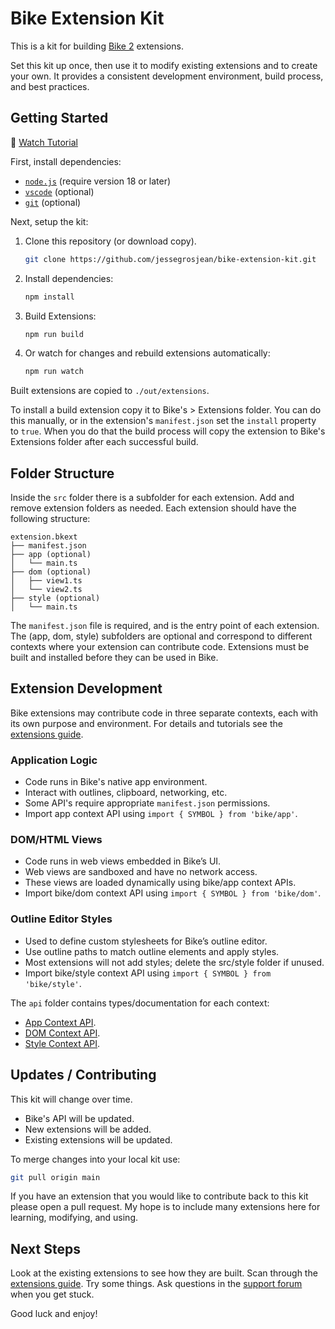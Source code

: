 # Bike Extension Kit

This is a kit for building [Bike 2](https://support.hogbaysoftware.com/c/bike/releases/24) extensions.

Set this kit up once, then use it to modify existing extensions and to create
your own. It provides a consistent development environment, build process, and
best practices.

## Getting Started

🌟 [Watch Tutorial](https://vimeo.com/1089520938)

First, install dependencies:

- [`node.js`](https://nodejs.org) (require version 18 or later)
- [`vscode`](https://code.visualstudio.com) (optional)
- [`git`](https://git-scm.com) (optional)

Next, setup the kit:

1. Clone this repository (or download copy).

   ```sh
   git clone https://github.com/jessegrosjean/bike-extension-kit.git
   ```

2. Install dependencies:

   ```sh
   npm install
   ```

3. Build Extensions:

   ```sh
   npm run build
   ```

4. Or watch for changes and rebuild extensions automatically:
   ```sh
   npm run watch
   ```

Built extensions are copied to `./out/extensions`.

To install a build extension copy it to Bike's > Extensions folder. You can do
this manually, or in the extension's `manifest.json` set the `install` property
to `true`. When you do that the build process will copy the extension to Bike's
Extensions folder after each successful build.

## Folder Structure

Inside the `src` folder there is a subfolder for each extension. Add and remove
extension folders as needed. Each extension should have the following structure:

```
extension.bkext
├── manifest.json
├── app (optional)
│   └── main.ts
├── dom (optional)
│   ├── view1.ts
│   └── view2.ts
├── style (optional)
│   └── main.ts
```

The `manifest.json` file is required, and is the entry point of each extension.
The (app, dom, style) subfolders are optional and correspond to different
contexts where your extension can contribute code. Extensions must be built and
installed before they can be used in Bike.

## Extension Development

Bike extensions may contribute code in three separate contexts, each with its
own purpose and environment. For details and tutorials see the [extensions
guide](https://bikeguide.hogbaysoftware.com/bike-2-preview/customizing-bike/creating-extensions).

### Application Logic

- Code runs in Bike's native app environment.
- Interact with outlines, clipboard, networking, etc.
- Some API's require appropriate `manifest.json` permissions.
- Import app context API using `import { SYMBOL } from 'bike/app'`.

### DOM/HTML Views

- Code runs in web views embedded in Bike’s UI.
- Web views are sandboxed and have no network access.
- These views are loaded dynamically using bike/app context APIs.
- Import bike/dom context API using `import { SYMBOL } from 'bike/dom'`.

### Outline Editor Styles

- Used to define custom stylesheets for Bike’s outline editor.
- Use outline paths to match outline elements and apply styles.
- Most extensions will not add styles; delete the src/style folder if unused.
- Import bike/style context API using `import { SYMBOL } from 'bike/style'`.

The `api` folder contains types/documentation for each context:

- [App Context API](https://github.com/jessegrosjean/bike-extension-kit/tree/main/api/app).
- [DOM Context API](https://github.com/jessegrosjean/bike-extension-kit/tree/main/api/dom).
- [Style Context API](https://github.com/jessegrosjean/bike-extension-kit/tree/main/api/style).

## Updates / Contributing

This kit will change over time.

- Bike's API will be updated.
- New extensions will be added.
- Existing extensions will be updated.

To merge changes into your local kit use:

```sh
git pull origin main
```

If you have an extension that you would like to contribute back to this kit
please open a pull request. My hope is to include many extensions here for
learning, modifying, and using.

## Next Steps

Look at the existing extensions to see how they are built. Scan through the
[extensions
guide](https://bikeguide.hogbaysoftware.com/bike-2-preview/customizing-bike/creating-extensions).
Try some things. Ask questions in the [support
forum](https://support.hogbaysoftware.com/c/bike/22) when you get stuck.

Good luck and enjoy!
